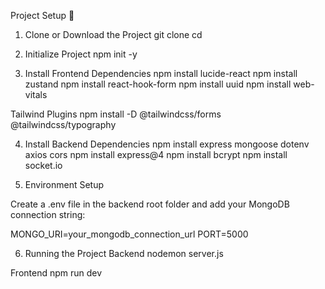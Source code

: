 Project Setup 🚀
1. Clone or Download the Project
git clone <your-repo-url>
cd <your-project-folder>

2. Initialize Project
npm init -y

3. Install Frontend Dependencies
npm install lucide-react
npm install zustand
npm install react-hook-form
npm install uuid
npm install web-vitals

Tailwind Plugins
npm install -D @tailwindcss/forms @tailwindcss/typography

4. Install Backend Dependencies
npm install express mongoose dotenv axios cors
npm install express@4
npm install bcrypt
npm install socket.io

5. Environment Setup

Create a .env file in the backend root folder and add your MongoDB connection string:

MONGO_URI=your_mongodb_connection_url
PORT=5000

6. Running the Project
Backend
nodemon server.js

Frontend
npm run dev
